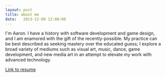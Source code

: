 ```yaml
---
layout: post
title: about me
date:   2013-12-09 12:00:00
---
```


I'm Aaron. I have a history with software development and game design, and I am enamored with the gift of the recently-possible. My practice can be best described as seeking mastery over the educated guess; I explore a broad variety of mediums such as visual art, music, dance, game development, and new media art in an attempt to elevate my work with advanced technology.

[Link to resume](/AaronSantiagoResume.pdf)
